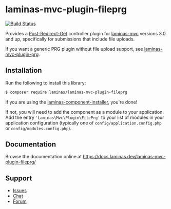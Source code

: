 # laminas-mvc-plugin-fileprg

[![Build Status](https://github.com/laminas/laminas-mvc-plugin-fileprg/workflows/Continuous%20Integration/badge.svg)](https://github.com/laminas/laminas-mvc-plugin-fileprg/actions?query=workflow%3A"Continuous+Integration")

Provides a [Post-Redirect-Get](https://en.wikipedia.org/wiki/Post/Redirect/Get)
controller plugin for [laminas-mvc](https://docs.laminas.dev/laminas-mvc/)
versions 3.0 and up, specifically for submissions that include file uploads.

If you want a generic PRG plugin without file upload support, see
[laminas-mvc-plugin-prg](https://docs.laminas.dev/laminas-mvc-plugin-prg).

## Installation

Run the following to install this library:

```bash
$ composer require laminas/laminas-mvc-plugin-fileprg
```

If you are using the [laminas-component-installer](https://docs.laminas.dev/laminas-component-installer/),
you're done!

If not, you will need to add the component as a module to your
application. Add the entry `'Laminas\Mvc\Plugin\FilePrg'` to
your list of modules in your application configuration (typically
one of `config/application.config.php` or `config/modules.config.php`).

## Documentation

Browse the documentation online at https://docs.laminas.dev/laminas-mvc-plugin-fileprg/

## Support

* [Issues](https://github.com/laminas/laminas-mvc-plugin-fileprg/issues/)
* [Chat](https://laminas.dev/chat/)
* [Forum](https://discourse.laminas.dev/)
